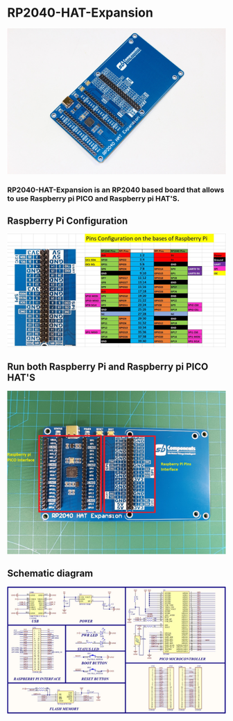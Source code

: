 # RP2040-HAT-Expansion
<img src = "https://github.com/sbcshop/RP2040-HAT-Expansion/blob/main/images/img.JPG"/>

### RP2040-HAT-Expansion is an RP2040 based board that allows to use Raspberry pi PICO and Raspberry pi HAT'S. 

## Raspberry Pi Configuration
<img src = "https://github.com/sbcshop/RP2040-HAT-Expansion/blob/main/images/img1.JPG"/>

## Run both Raspberry Pi and Raspberry pi PICO HAT'S
<img src = "https://github.com/sbcshop/RP2040-HAT-Expansion/blob/main/images/img3.jpg"/>

## Schematic diagram
<img src = "https://github.com/sbcshop/RP2040-HAT-Expansion/blob/main/images/img4.JPG"/>
